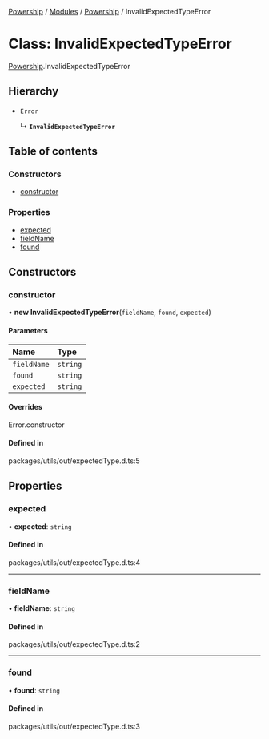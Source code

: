 [Powership](../README.md) / [Modules](../modules.md) / [Powership](../modules/Powership.md) / InvalidExpectedTypeError

# Class: InvalidExpectedTypeError

[Powership](../modules/Powership.md).InvalidExpectedTypeError

## Hierarchy

- `Error`

  ↳ **`InvalidExpectedTypeError`**

## Table of contents

### Constructors

- [constructor](Powership.InvalidExpectedTypeError.md#constructor)

### Properties

- [expected](Powership.InvalidExpectedTypeError.md#expected)
- [fieldName](Powership.InvalidExpectedTypeError.md#fieldname)
- [found](Powership.InvalidExpectedTypeError.md#found)

## Constructors

### constructor

• **new InvalidExpectedTypeError**(`fieldName`, `found`, `expected`)

#### Parameters

| Name | Type |
| :------ | :------ |
| `fieldName` | `string` |
| `found` | `string` |
| `expected` | `string` |

#### Overrides

Error.constructor

#### Defined in

packages/utils/out/expectedType.d.ts:5

## Properties

### expected

• **expected**: `string`

#### Defined in

packages/utils/out/expectedType.d.ts:4

___

### fieldName

• **fieldName**: `string`

#### Defined in

packages/utils/out/expectedType.d.ts:2

___

### found

• **found**: `string`

#### Defined in

packages/utils/out/expectedType.d.ts:3
